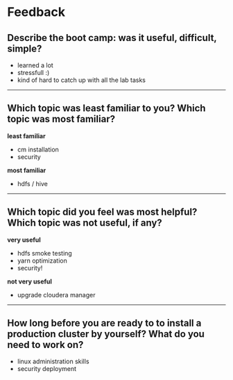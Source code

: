 # Feedback

## Describe the boot camp: was it useful, difficult, simple?
* learned a lot
* stressfull :)
* kind of hard to catch up with all the lab tasks

---

## Which topic was least familiar to you? Which topic was most familiar?
**least familiar**
* cm installation
* security

**most familiar**
* hdfs / hive

---

## Which topic did you feel was most helpful? Which topic was not useful, if any?
**very useful**
* hdfs smoke testing
* yarn optimization
* security!

**not very useful**
* upgrade cloudera manager

---

## How long before you are ready to to install a production cluster by yourself? What do you need to work on?
* linux administration skills
* security deployment